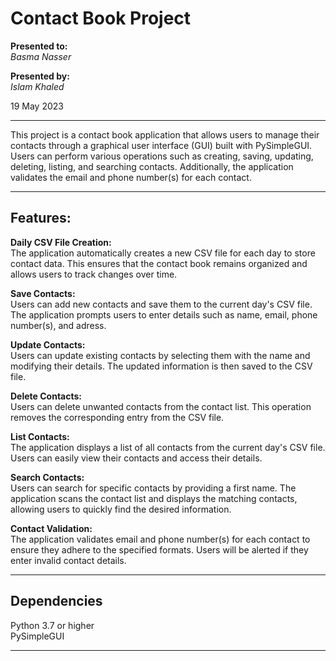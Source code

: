 # Contact Book Project

**Presented to:**    
_Basma Nasser_    

**Presented by:**   
_Islam Khaled_    

19 May 2023

-----------------------------------------        
This project is a contact book application that allows users to manage their contacts through a graphical user interface (GUI) built with PySimpleGUI. Users can perform various operations such as creating, saving, updating, deleting, listing, and searching contacts. Additionally, the application validates the email and phone number(s) for each contact.

-----------------------------------------
## Features:

__Daily CSV File Creation:__    
The application automatically creates a new CSV file for each day to store contact data. This ensures that the contact book remains organized and allows users to track changes over time.

__Save Contacts:__    
Users can add new contacts and save them to the current day's CSV file. The application prompts users to enter details such as name, email, phone number(s), and adress.

__Update Contacts:__     
Users can update existing contacts by selecting them with the name and modifying their details. The updated information is then saved to the CSV file.

__Delete Contacts:__      
Users can delete unwanted contacts from the contact list. This operation removes the corresponding entry from the CSV file.

__List Contacts:__           
The application displays a list of all contacts from the current day's CSV file. Users can easily view their contacts and access their details.

__Search Contacts:__        
Users can search for specific contacts by providing a first name. The application scans the contact list and displays the matching contacts, allowing users to quickly find the desired information.

__Contact Validation:__         
The application validates email and phone number(s) for each contact to ensure they adhere to the specified formats. Users will be alerted if they enter invalid contact details.

-----------------------------------------
## Dependencies

Python 3.7 or higher                     
PySimpleGUI

-----------------------------------------



